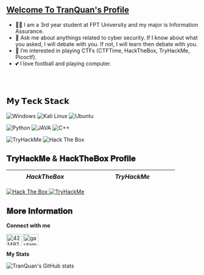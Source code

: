 ##  [Welcome To TranQuan's Profile](...)

- 🧑‍🎓 I am a 3rd year student at FPT University and my major is Information Assurance.	
- 🧐 Ask me about anythings related to cyber security. If I know about what you asked, I will debate with you. If not, I will learn then debate with you.
- 🎯 I’m interested in playing CTFs (CTFTime, HackTheBox, TryHackMe, Picoctf).
- 💕 I love football and playing computer.

<br></br>

## 𝗠𝘆 𝗧𝗲𝗰𝗸 𝗦𝘁𝗮𝗰𝗸

![Windows](https://img.shields.io/static/v1?style=for-the-badge&message=Windows&color=0078D6&logo=Windows&logoColor=FFFFFF&label=)
![Kali Linux](https://img.shields.io/static/v1?style=for-the-badge&message=Kali+Linux&color=557C94&logo=Kali+Linux&logoColor=FFFFFF&label=)
![Ubuntu](https://img.shields.io/static/v1?style=for-the-badge&message=Ubuntu&color=E95420&logo=Ubuntu&logoColor=FFFFFF&label=)


![Python](https://img.shields.io/static/v1?style=for-the-badge&message=Python&color=3776AB&logo=Python&logoColor=FFFFFF&label=)
![JAVA](https://img.shields.io/badge/Java-ED8B00?style=for-the-badge&logo=java&logoColor=white)
![C++](https://img.shields.io/static/v1?style=for-the-badge&message=C%2B%2B&color=00599C&logo=C%2B%2B&logoColor=FFFFFF&label=)



![TryHackMe](https://img.shields.io/static/v1?style=for-the-badge&message=TryHackMe&color=212C42&logo=TryHackMe&logoColor=FFFFFF&label=)
![Hack The Box](https://img.shields.io/static/v1?style=for-the-badge&message=Hack+The+Box&color=222222&logo=Hack+The+Box&logoColor=9FEF00&label=)


## 𝐓𝐫𝐲𝐇𝐚𝐜𝐤𝐌𝐞 & 𝐇𝐚𝐜𝐤𝐓𝐡𝐞𝐁𝐨𝐱 𝐏𝐫𝐨𝐟𝐢𝐥𝐞

| ***ㅤㅤㅤHackTheBoxㅤㅤㅤㅤ*** | ***ㅤㅤㅤㅤTryHackMeㅤㅤㅤㅤ*** |
|----------------- | --------------- | 
<a href = "https://app.hackthebox.com/users/1213347" target="_blank" rel="noopener noreferrer" align="right">
 <img src="https://www.hackthebox.com/badge/image/1213347" alt="Hack The Box">
</a>
  <a href = "https://www.tryhackme.com/p/kuan.beg" target="_blank" rel="noopener noreferrer" align="left">
 <img src="https://tryhackme-badges.s3.amazonaws.com/kuan.beg.png" alt="TryHackMe">
</a> 


## 𝐌𝐨𝐫𝐞 𝐈𝐧𝐟𝐨𝐫𝐦𝐚𝐭𝐢𝐨𝐧

**Connect with me**
<p align="left">
<a href="https://www.facebook.com/profile.php?id=100058969816364"  target="_blank" rel="noopener noreferrer"><img align="center" src="https://raw.githubusercontent.com/rahuldkjain/github-profile-readme-generator/master/src/images/icons/Social/facebook.svg" alt="4214976" height="30" width="40" /></a>
<a href="https://www.instagram.com/quan_3010/"  target="_blank" rel="noopener noreferrer"><img align="center" src="https://raw.githubusercontent.com/rahuldkjain/github-profile-readme-generator/master/src/images/icons/Social/instagram.svg" alt="gautamkrishnar" height="30" width="40" /></a>
 

**My Stats**

 ![TranQuan's GitHub stats](https://github-readme-stats.vercel.app/api?username=QuanFPT&show_icons=true&theme=tokyonight)

